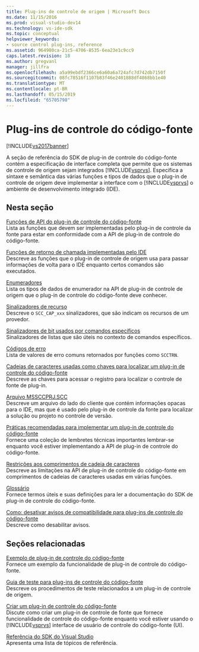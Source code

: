 ```yaml
---
title: Plug-ins de controle de origem | Microsoft Docs
ms.date: 11/15/2016
ms.prod: visual-studio-dev14
ms.technology: vs-ide-sdk
ms.topic: conceptual
helpviewer_keywords:
- source control plug-ins, reference
ms.assetid: 964980ca-21c5-4706-8535-6ea23e1c9cc9
caps.latest.revision: 18
ms.author: gregvanl
manager: jillfra
ms.openlocfilehash: a5a99ebdf2366ce6a60a6a724afc7d742db7150f
ms.sourcegitcommit: 08fc78516f1107b83f46e2401888df4868bb1e40
ms.translationtype: MT
ms.contentlocale: pt-BR
ms.lasthandoff: 05/15/2019
ms.locfileid: "65705798"
---
```

# <a name="source-control-plug-ins"></a>Plug-ins de controle do código-fonte
[!INCLUDE[vs2017banner](../includes/vs2017banner.md)]

A seção de referência do SDK de plug-in de controle do código-fonte contém a especificação de interface completa que permite que os sistemas de controle de origem sejam integrados [!INCLUDE[vsprvs](../includes/vsprvs-md.md)]. Especifica a sintaxe e semântica das várias funções e tipos de dados que o plug-in de controle de origem deve implementar a interface com o [!INCLUDE[vsprvs](../includes/vsprvs-md.md)] o ambiente de desenvolvimento integrado (IDE).  
  
## <a name="in-this-section"></a>Nesta seção  
 [Funções de API do plug-in de controle do código-fonte](../extensibility/source-control-plug-in-api-functions.md)  
 Lista as funções que devem ser implementadas pelo plug-in de controle da fonte para estar em conformidade com a API de plug-in de controle do código-fonte.  
  
 [Funções de retorno de chamada implementadas pelo IDE](../extensibility/callback-functions-implemented-by-the-ide.md)  
 Descreve as funções que o plug-in de controle de origem usa para passar informações de volta para o IDE enquanto certos comandos são executados.  
  
 [Enumeradores](../extensibility/enumerators.md)  
 Lista os tipos de dados de enumerador na API de plug-in de controle de origem que o plug-in de controle do código-fonte deve conhecer.  
  
 [Sinalizadores de recurso](../extensibility/capability-flags.md)  
 Descreve o `SCC_CAP_xxx` sinalizadores, que são indicam os recursos de um provedor.  
  
 [Sinalizadores de bit usados por comandos específicos](../extensibility/bitflags-used-by-specific-commands.md)  
 Sinalizadores de listas que são úteis no contexto de comandos específicos.  
  
 [Códigos de erro](../extensibility/error-codes.md)  
 Lista de valores de erro comuns retornados por funções como `SCCTRN`.  
  
 [Cadeias de caracteres usadas como chaves para localizar um plug-in de controle do código-fonte](../extensibility/strings-used-as-keys-for-finding-a-source-control-plug-in.md)  
 Descreve as chaves para acessar o registro para localizar o controle de fonte de plug-in.  
  
 [Arquivo MSSCCPRJ.SCC](../extensibility/mssccprj-scc-file.md)  
 Descreve um arquivo do lado do cliente que contém informações opacas para o IDE, mas que é usado pelo plug-in de controle da fonte para localizar a solução ou projeto no controle de versão.  
  
 [Práticas recomendadas para implementar um plug-in de controle do código-fonte](../extensibility/best-practices-for-implementing-a-source-control-plug-in.md)  
 Fornece uma coleção de lembretes técnicas importantes lembrar-se enquanto você estiver implementando a API de plug-in de controle do código-fonte.  
  
 [Restrições aos comprimentos de cadeia de caracteres](../extensibility/restrictions-on-string-lengths.md)  
 Descreve as limitações na API de plug-in de controle do código-fonte em comprimentos de cadeias de caracteres usadas em várias funções.  
  
 [Glossário](../extensibility/source-control-plug-in-glossary.md)  
 Fornece termos úteis e suas definições para ler a documentação do SDK de plug-in de controle do código-fonte.  
  
 [Como: desativar avisos de compatibilidade para plug-ins de controle do código-fonte](../extensibility/how-to-turn-off-compatibility-warnings-for-source-control-plug-ins.md)  
 Descreve como desabilitar avisos.  
  
## <a name="related-sections"></a>Seções relacionadas  
 [Exemplo de plug-in de controle do código-fonte](https://msdn.microsoft.com/61de7d2b-71db-451e-8e3e-d41b11c7a4ca)  
 Fornece um exemplo da funcionalidade de plug-in de controle do código-fonte.  
  
 [Guia de teste para plug-ins de controle do código-fonte](../extensibility/internals/test-guide-for-source-control-plug-ins.md)  
 Descreve os procedimentos de teste relacionados a um plug-in de controle de origem.  
  
 [Criar um plug-in de controle do código-fonte](../extensibility/internals/creating-a-source-control-plug-in.md)  
 Discute como criar um plug-in de controle de fonte que fornece funcionalidade de controle do código-fonte enquanto você estiver usando o [!INCLUDE[vsprvs](../includes/vsprvs-md.md)] interface de usuário de controle do código-fonte (UI).  
  
 [Referência do SDK do Visual Studio](../extensibility/visual-studio-sdk-reference.md)  
 Apresenta uma lista de tópicos de referência.

